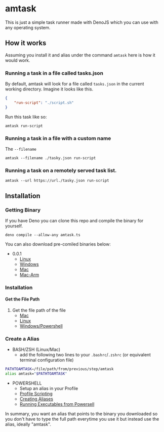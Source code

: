 # amtask

This is just a simple task runner made with DenoJS which you can use with any operating system.

## How it works

Assuming you install it and alias under the command `amtask` here is how it would work.

### Running a task in a file called tasks.json

By default, amtask will look for a file called `tasks.json` in the current working directory. Imagine it looks like this.

```json
{
    "run-script": "./script.sh"
}
```

Run this task like so:

```
amtask run-script
```

### Running a task in a file with a custom name

The `--filename`

```
amtask --filename ./tasky.json run-script
```

### Running a task on a remotely served task list.

```
amtask --url https://url./tasky.json run-script
```

## Installation

### Getting Binary
If you have Deno you can clone this repo and compile the binary for yourself.

```
deno compile --allow-any amtask.ts
```

You can also download pre-comiled binaries below:

- 0.0.1
    - [Linux](https://drive.google.com/file/d/1-8JGOyM7RvWY_MAQsrKcy5j6jARSB5M4/view?usp=share_link)
    - [Windows](https://drive.google.com/file/d/1MUgzrOzD_PVpeZg4q9JbwYOlu9WM8eT6/view?usp=share_link)
    - [Mac](https://drive.google.com/file/d/1nKQt7-4EZHPTRoPn_ijsF03WoNuaVrBI/view?usp=share_link)
    - [Mac-Arm](https://drive.google.com/file/d/1oSGjprLRoomEAB4QPORHFHf4lJiaBHK3/view?usp=share_link)

### Installation

#### Get the File Path

1. Get the file path of the file
    - [Mac](http://stackoverflow.com/a/3572105/2063546)
    - [Linux](https://stackoverflow.com/a/3915075/11878194)
    - [Windows/Powershell](https://stackoverflow.com/questions/13126175/get-full-path-of-the-files-in-powershell)

### Create a Alias

- BASH/ZSH (Linux/Mac)
    - add the following two lines to your `.bashrc`/`.zshrc` (or equivalent terminal configuration file)

```bash
PATHTOAMTASK=/file/path/from/previous/step/amtask
alias amtask="$PATHTOAMTASK"
```

- POWERSHELL
    - Setup an alias in your Profile
    - [Profile Scripting](https://learn.microsoft.com/en-us/powershell/module/microsoft.powershell.core/about/about_profiles?view=powershell-7.3&viewFallbackFrom=powershell-7)
    - [Creating Aliases](https://learn.microsoft.com/en-us/powershell/module/microsoft.powershell.core/about/about_aliases?view=powershell-7.3)
    - [Running Executables from Powersell](https://techgenix.com/three-ways-to-run-exe-files-in-powershell/)

In summary, you want an alias that points to the binary you downloaded so you don't have to type the full path everytime you use it but instead use the alias, ideally "amtask".